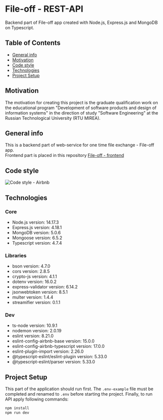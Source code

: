 # File-off - REST-API

Backend part of File-off app created with Node.js, Express.js and MongoDB on Typescript.

## Table of Contents

* [General info](#general-info)
* [Motivation](#motivation)
* [Code style](#code-style)
* [Technologies](#technologies)
* [Project Setup](#project-setup)

## Motivation

The motivation for creating this project is the graduate qualification work on the educational program "Development of software products and design of information systems" in the direction of study "Software Engineering" at the Russian Technological University (RTU MIREA).

## General info

This is a backend part of web-service for one time file exchange - File-off app. <br>
Frontend part is placed in this repository [File-off - frontend](https://github.com/Sedonn/file-off-frontend)

## Code style

![Сode style - Airbnb](https://user-images.githubusercontent.com/59235713/189879167-2451932a-746e-43e8-996f-7829eec98c45.svg)

## Technologies

### Core

* Node.js version: 14.17.3
* Express.js version: 4.18.1
* MongoDB version: 5.0.6
* Mongoose version: 6.5.2
* Typescript version: 4.7.4

### Libraries 

* bson version: 4.7.0
* cors version: 2.8.5
* crypto-js version: 4.1.1
* dotenv version: 16.0.2
* express-validator version: 6.14.2
* jsonwebtoken version: 8.5.1
* multer version: 1.4.4
* streamifier version: 0.1.1

### Dev

* ts-node version: 10.9.1
* nodemon version: 2.0.19
* eslint version: 8.21.0
* eslint-config-airbnb-base version: 15.0.0
* eslint-config-airbnb-typescript version: 17.0.0
* eslint-plugin-import version: 2.26.0
* @typescript-eslint/eslint-plugin version: 5.33.0
* @typescript-eslint/parser version: 5.33.0

## Project Setup

This part of the application should run first. The `.env-example` file must be completed and renamed to `.env` before starting the project. Finally, to run API apply following commands:

```bash
npm install
npm run dev
```
